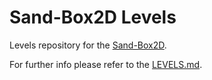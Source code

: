 # Sand-Box2D Levels
Levels repository for the [Sand-Box2D](https://github.com/Hammerill/Sand-Box2D).

For further info please refer to the [LEVELS.md](./LEVELS.md).
